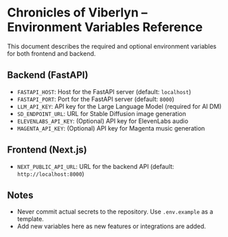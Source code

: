 # Chronicles of Viberlyn – Environment Variables Reference

This document describes the required and optional environment variables for both frontend and backend.

## Backend (FastAPI)
- `FASTAPI_HOST`: Host for the FastAPI server (default: `localhost`)
- `FASTAPI_PORT`: Port for the FastAPI server (default: `8000`)
- `LLM_API_KEY`: API key for the Large Language Model (required for AI DM)
- `SD_ENDPOINT_URL`: URL for Stable Diffusion image generation
- `ELEVENLABS_API_KEY`: (Optional) API key for ElevenLabs audio
- `MAGENTA_API_KEY`: (Optional) API key for Magenta music generation

## Frontend (Next.js)
- `NEXT_PUBLIC_API_URL`: URL for the backend API (default: `http://localhost:8000`)

## Notes
- Never commit actual secrets to the repository. Use `.env.example` as a template.
- Add new variables here as new features or integrations are added.
